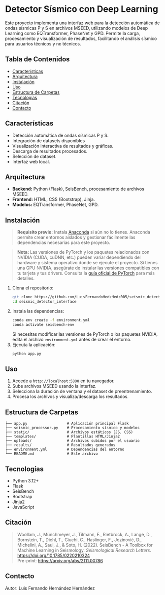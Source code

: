 # Detector Sísmico con Deep Learning

Este proyecto implementa una interfaz web para la detección automática de ondas sísmicas P y S en archivos MSEED, utilizando modelos de Deep Learning como EQTransformer, PhaseNet y GPD. Permite la carga, procesamiento y visualización de resultados, facilitando el análisis sísmico para usuarios técnicos y no técnicos.

## Tabla de Contenidos

- [Características](#características)
- [Arquitectura](#arquitectura)
- [Instalación](#instalación)
- [Uso](#uso)
- [Estructura de Carpetas](#estructura-de-carpetas)
- [Tecnologías](#tecnologías)
- [Citación](#Citación)
- [Contacto](#contacto)

## Características

- Detección automática de ondas sísmicas P y S.
- Integración de datasets disponibles
- Visualización interactiva de resultados y gráficas.
- Descarga de resultados procesados.
- Selección de dataset.
- Interfaz web local.

## Arquitectura

- **Backend:** Python (Flask), SeisBench, procesamiento de archivos MSEED.
- **Frontend:** HTML, CSS (Bootstrap), Jinja.
- **Modelos:** EQTransformer, PhaseNet, GPD.

## Instalación

> **Requisito previo:** Instala [Anaconda](https://www.anaconda.com/products/distribution) si aún no lo tienes. Anaconda permite crear entornos aislados y gestionar fácilmente las dependencias necesarias para este proyecto.

> **Nota:** Las versiones de PyTorch y los paquetes relacionados con NVIDIA (CUDA, cuDNN, etc.) pueden variar dependiendo del hardware y sistema operativo donde se ejecute el proyecto. Si tienes una GPU NVIDIA, asegúrate de instalar las versiones compatibles con tu tarjeta y tus drivers. Consulta la [guía oficial de PyTorch](https://pytorch.org/get-started/locally/) para más detalles.

1. Clona el repositorio:
    ```sh
    git clone https://github.com/LuisFernandoHedzHedz005/seismic_detector_interface.git
    cd seismic_detector_interface
    ```
2. Instala las dependencias:
    ```sh
    conda env create -f environment.yml
    conda activate seisbench-env
    ```
    Si necesitas modificar las versiones de PyTorch o los paquetes NVIDIA, edita el archivo `environment.yml` antes de crear el entorno.
3. Ejecuta la aplicación:
    ```sh
    python app.py
    ```

## Uso

1. Accede a `http://localhost:5000` en tu navegador.
2. Sube archivos MSEED usando la interfaz.
3. Selecciona la duración de ventana y el dataset de preentrenamiento.
4. Procesa los archivos y visualiza/descarga los resultados.

## Estructura de Carpetas

```
├── app.py                  # Aplicación principal Flask
├── seismic_processor.py    # Procesamiento sísmico y modelos
├── static/                 # Archivos estáticos (JS, CSS)
├── templates/              # Plantillas HTML/Jinja2
├── uploads/                # Archivos subidos por el usuario
├── results/                # Resultados generados
├── environment.yml         # Dependencias del entorno
└── README.md               # Este archivo
```

## Tecnologías

- Python 3.12+
- Flask
- SeisBench
- Bootstrap
- Jinja2
- JavaScript


## Citación

> Woollam, J., Münchmeyer, J., Tilmann, F., Rietbrock, A., Lange, D., Bornstein, T., Diehl, T., Giuchi, C., Haslinger, F., Jozinović, D., Michelini, A., Saul, J., & Soto, H. (2022). SeisBench - A Toolbox for Machine Learning in Seismology. *Seismological Research Letters*. https://doi.org/10.1785/0220210324  
> Pre-print: https://arxiv.org/abs/2111.00786

## Contacto

Autor: Luis Fernando Hernández Hernández